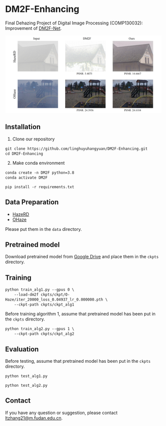 # DM2F-Enhancing
Final Dehazing Project of Digital Image Processing (COMP130032): 
    Improvement of [DM2F-Net](https://github.com/zijundeng/DM2F-Net).

<div style="text-align:center">
    <img src="assets/top_pic.jpg" alt="image" />
</div>

## Installation
1. Clone our repository
```
git clone https://github.com/linghuyuhangyuan/DM2F-Enhancing.git
cd DM2F-Enhancing
```

2. Make conda environment
```
conda create -n DM2F python=3.8
conda activate DM2F
```
```
pip install -r requirements.txt
```

## Data Preparation
- [HazeRD](https://labsites.rochester.edu/gsharma/research/computer-vision/hazerd/)
- [OHaze](https://data.vision.ee.ethz.ch/cvl/ntire18//o-haze/)

Please put them in the `data` directory.

## Pretrained model
Download pretrained model from [Google Drive](https://drive.google.com/drive/folders/1YethsBHO103rDu_7wDJDlcisshxzg216?usp=sharing) and place them in the `ckpts` directory.

## Training
```
python train_alg1.py --gpus 0 \
    --load-dm2f ckpts/ckpt/O-Haze/iter_20000_loss_0.04937_lr_0.000000.pth \
    --ckpt-path ckpts/ckpt_alg1
```
Before training algorithm 1, assume that pretrained model has been put in the `ckpts` directory.

```
python train_alg2.py --gpus 1 \
    --ckpt-path ckpts/ckpt_alg2
```

## Evaluation
Before testing, assume that pretrained model has been put in the `ckpts` directory.
```
python test_alg1.py
```

```
python test_alg2.py
```

## Contact
If you have any question or suggestion, please contact ltzhang21@m.fudan.edu.cn.
